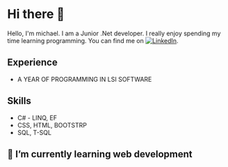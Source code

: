 # Hi there 👋

Hello, I'm michael. I am a Junior .Net developer. I really enjoy spending my time learning programming. You can find me on [![LinkedIn][2.2]][2].

<!-- Icons -->
[2.2]: https://raw.githubusercontent.com/MartinHeinz/MartinHeinz/master/linkedin-3-16.png (LinkedIn icon without padding)

<!-- Links to your social media accounts -->
[2]: https://www.linkedin.com/in/kowalewskiMichal96/

## Experience
* A YEAR OF PROGRAMMING IN LSI SOFTWARE

## Skills
* C# - LINQ, EF
* CSS, HTML, BOOTSTRP
* SQL, T-SQL

## 🌱 I’m currently learning web development

<!--
**KowalewskiMichal96/KowalewskiMichal96** is a ✨ _special_ ✨ repository because its `README.md` (this file) appears on your GitHub profile.

Here are some ideas to get you started:

- 🔭 I’m currently working on lsi software
- 🌱 I’m currently learning ...
- 👯 I’m looking to collaborate on ...
- 🤔 I’m looking for help with ...
- 💬 Ask me about ...
- 📫 How to reach me: ...
- 😄 Pronouns: ...
- ⚡ Fun fact: ...
-->
